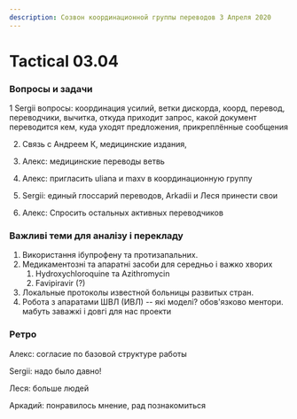 ```yaml
---
description: Созвон координационной группы переводов 3 Апреля 2020
---
```


# Tactical 03.04

### Вопросы и задачи

1 Sergii вопросы: координация усилий, ветки дискорда, коорд, перевод, переводчики, вычитка, откуда приходит запрос, какой документ переводится кем, куда уходят предложения, прикреплённые сообщения

2. Связь с Андреем К, медицинские издания, 

3. Алекс: медицинские переводы ветвь

4. Алекс: пригласить uliana и maxv в координационную группу

5. Sergii: единый глоссарий переводов, Arkadii и Леся принести свои

6. Алекс: Спросить остальных активных переводчиков

### Важливі теми для аналізу і перекладу

1. Використання ібупрофену та протизапальних.
2. Медикаментозні та апаратні засоби для середньо і важко хворих
   1. Hydroxychloroquine та Azithromycin
   2. Favipiravir \(?\)
3. Локальные протоколы известной больницы развитых стран.
4. Робота з апаратами ШВЛ \(ИВЛ\) -- які моделі? обов'язково ментори. мабуть заважкі і довгі для нас проекти

### Ретро 

Алекс: согласие по базовой структуре работы

Sergii: надо было давно!

Леся: больше людей

Аркадий: понравилось мнение, рад познакомиться

